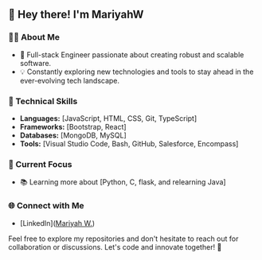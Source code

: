<!---
MariyahW/MariyahW is a ✨ special ✨ repository because its `README.md` (this file) appears on your GitHub profile.
You can click the Preview link to take a look at your changes.
--->


## 👋 Hey there! I'm MariyahW

### 👨‍💻 About Me

- 🚀 Full-stack Engineer passionate about creating robust and scalable software.
- 💡 Constantly exploring new technologies and tools to stay ahead in the ever-evolving tech landscape.

  

### 💼 Technical Skills

- **Languages:** [JavaScript, HTML, CSS, Git, TypeScript]
- **Frameworks:** [Bootstrap, React]
- **Databases:** [MongoDB, MySQL]
- **Tools:** [Visual Studio Code, Bash, GitHub, Salesforce, Encompass]

### 🌱 Current Focus
<!---
- 🔍 Exploring [specific technology or domain you are currently interested in]. --->
- 📚 Learning more about [Python, C, flask, and relearning Java]
<!---
### 🛠️ Projects


- [Project Name](Link): Brief description and key features.
--->
### 🌐 Connect with Me

- [LinkedIn]([Mariyah W.](https://www.linkedin.com/in/mariyahwatson))
  

Feel free to explore my repositories and don't hesitate to reach out for collaboration or discussions. Let's code and innovate together! 🚀
